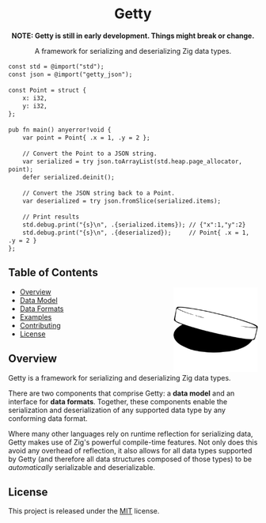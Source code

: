 <p align="center">
  <h1 align="center">Getty</h1>
  <p align="center"><b>NOTE: Getty is still in early development. Things might break or change.</b></p>
  <p align="center">A framework for serializing and deserializing Zig data types.</p>
</p>

```zig
const std = @import("std");
const json = @import("getty_json");

const Point = struct {
    x: i32,
    y: i32,
};

pub fn main() anyerror!void {
    var point = Point{ .x = 1, .y = 2 };

    // Convert the Point to a JSON string.
    var serialized = try json.toArrayList(std.heap.page_allocator, point);
    defer serialized.deinit();

    // Convert the JSON string back to a Point.
    var deserialized = try json.fromSlice(serialized.items);

    // Print results
    std.debug.print("{s}\n", .{serialized.items}); // {"x":1,"y":2}
    std.debug.print("{s}\n", .{deserialized});     // Point{ .x = 1, .y = 2 }
};
```

## Table of Contents

<img align="right" width="170" src="https://github.com/getty-zig/logo/blob/main/getty-white.svg" />

- [Overview](#overview)
- [Data Model](#data-model)
- [Data Formats](#data-formats)
- [Examples](#examples)
- [Contributing](#contributing)
- [License](#license)

## Overview

Getty is a framework for serializing and deserializing Zig data types.

There are two components that comprise Getty: a **data model** and an interface for **data formats**. Together, these components enable the serialization and deserialization of any supported data type by any conforming data format.

Where many other languages rely on runtime reflection for serializing data, Getty makes use of Zig's powerful compile-time features. Not only does this avoid any overhead of reflection, it also allows for all data types supported by Getty (and therefore all data structures composed of those types) to be *automatically* serializable and deserializable.

<!-- ## Data Model -->

<!-- ## Data Formats -->

<!-- ## Examples -->

<!-- ## Contributing -->

## License

This project is released under the [MIT](LICENSE) license.
